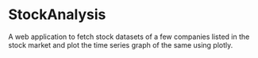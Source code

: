 # StockAnalysis
A web application to fetch stock datasets of a few companies listed in the stock market and plot the time series graph of the same using plotly.
